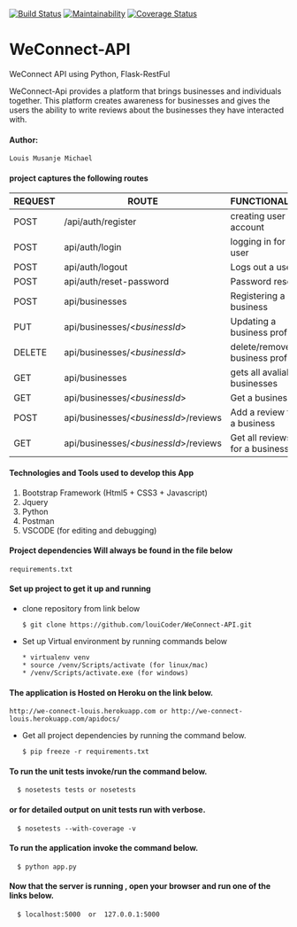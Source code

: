 [![Build Status](https://travis-ci.org/louiCoder/WeConnect-API.svg?branch=feature)](https://travis-ci.org/louiCoder/WeConnect-API) [![Maintainability](https://api.codeclimate.com/v1/badges/a6c406da1fffc6d5fb75/maintainability)](https://codeclimate.com/github/louiCoder/WeConnect-API/maintainability) [![Coverage Status](https://coveralls.io/repos/github/louiCoder/WeConnect-API/badge.svg?branch=feature)](https://coveralls.io/github/louiCoder/WeConnect-API?branch=feature)

<!-- [![Test Coverage](https://api.codeclimate.com/v1/badges/a6c406da1fffc6d5fb75/test_coverage)](https://codeclimate.com/github/louiCoder/WeConnect-API/test_coverage) -->

# WeConnect-API
WeConnect API using Python, Flask-RestFul 

WeConnect-Api provides a platform that brings businesses and individuals together. This platform creates awareness for businesses and gives the users the ability to write reviews about the businesses they have interacted with.

#### Author:
    Louis Musanje Michael

#### project captures the following routes 

| REQUEST | ROUTE | FUNCTIONALITY |
| ------- | ----- | ------------- |
| POST | /api/auth/register | creating user account |
| POST | api/auth/login | logging in for a user |
| POST | api/auth/logout | Logs out a user |
| POST | api/auth/reset-password | Password reset |
| POST | api/businesses | Registering a business |
| PUT | api/businesses/<_businessId_> | Updating a business profile |
| DELETE | api/businesses/<_businessId_> | delete/remove a business profile |
| GET | api/businesses | gets all avaliable businesses |
| GET | api/businesses/<_businessId_> | Get a business |
| POST | api/businesses/<_businessId_>/reviews | Add a review for a business |
| GET | api/businesses/<_businessId_>/reviews | Get all reviews for a business |



#### Technologies and Tools used to develop this App
1. Bootstrap Framework (Html5 + CSS3 + Javascript)
2. Jquery
3. Python
4. Postman
5. VSCODE (for editing and debugging)

#### Project dependencies Will always be found in the file below
    requirements.txt

#### Set up project to get it up and running
* clone repository from link below  
  
      $ git clone https://github.com/louiCoder/WeConnect-API.git

* Set up Virtual environment by running commands below

      * virtualenv venv
      * source /venv/Scripts/activate (for linux/mac)
      * /venv/Scripts/activate.exe (for windows)

#### The application is Hosted on Heroku on the link below.
    
    http://we-connect-louis.herokuapp.com or http://we-connect-louis.herokuapp.com/apidocs/

* Get all project dependencies by running the command below.

      $ pip freeze -r requirements.txt
      
#### To run the unit tests invoke/run the command below.

      $ nosetests tests or nosetests

#### or for detailed output on unit tests run with verbose.

      $ nosetests --with-coverage -v
      
#### To run the application invoke the command below.

      $ python app.py
      
 #### Now that the server is running , open your browser and run one of the links below.

      $ localhost:5000  or  127.0.0.1:5000

